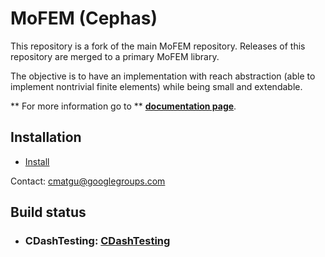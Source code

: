 # **MoFEM (Cephas)** #

This repository is a fork of the main MoFEM repository. Releases of this repository are merged to a primary MoFEM library.

The objective is to have an implementation with reach abstraction (able to
implement nontrivial finite elements) while being small and extendable.

** For more information go to ** [**documentation page**](http://mofem.eng.gla.ac.uk/mofem/html/index.html).

## Installation

* [Install](http://mofem.eng.gla.ac.uk/mofem/html/installation.html)

Contact: [cmatgu@googlegroups.com](cmatgu@googlegroups.com)  

## Build status

- ### **CDashTesting**: [CDashTesting](http://cdash.eng.gla.ac.uk/cdash/)